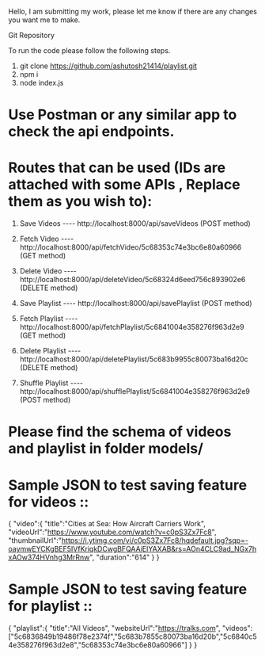 Hello,
I am submitting my work, please let me know if there are any changes you want me to make.

Git Repository

To run the code please follow the following steps.
1. git clone https://github.com/ashutosh21414/playlist.git
2. npm i
3. node index.js

# Use Postman or any similar app to check the api endpoints.

# Routes that can be used (IDs are attached with some APIs , Replace them as you wish to):

1. Save Videos ---- http://localhost:8000/api/saveVideos   (POST method)
2. Fetch Video ---- http://localhost:8000/api/fetchVideo/5c68353c74e3bc6e80a60966 (GET method)  
3. Delete Video ---- http://localhost:8000/api/deleteVideo/5c68324d6eed756c893902e6 (DELETE method)    

4. Save Playlist ---- http://localhost:8000/api/savePlaylist  (POST method)   
5. Fetch Playlist ---- http://localhost:8000/api/fetchPlaylist/5c6841004e358276f963d2e9  (GET method)     
6. Delete Playlist ---- http://localhost:8000/api/deletePlaylist/5c683b9955c80073ba16d20c  (DELETE method)  
7. Shuffle Playlist ---- http://localhost:8000/api/shufflePlaylist/5c6841004e358276f963d2e9   (POST method) 


# Please find the schema of videos and playlist in folder models/  


# Sample JSON to test saving feature for videos ::
{
	"video":{
    "title":"Cities at Sea: How Aircraft Carriers Work",
	"videoUrl":"https://www.youtube.com/watch?v=c0pS3Zx7Fc8",
	"thumbnailUrl":"https://i.ytimg.com/vi/c0pS3Zx7Fc8/hqdefault.jpg?sqp=-oaymwEYCKgBEF5IVfKriqkDCwgBFQAAiEIYAXAB&rs=AOn4CLC9ad_NGx7hxAOw374HVnhg3MrRnw",
	"duration":"614"
	}
}



# Sample JSON to test saving feature for playlist ::
{
"playlist":{
	"title":"All Videos",
	"websiteUrl":"https://tralks.com",
	"videos":["5c6836849b19486f78e2374f","5c683b7855c80073ba16d20b","5c6840c54e358276f963d2e8","5c68353c74e3bc6e80a60966"]
           }
}

